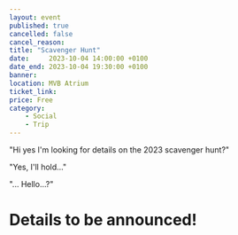 ```yaml
---
layout: event
published: true
cancelled: false
cancel_reason:
title: "Scavenger Hunt"
date:     2023-10-04 14:00:00 +0100
date_end: 2023-10-04 19:30:00 +0100
banner: 
location: MVB Atrium
ticket_link: 
price: Free
category:
    - Social
    - Trip
---
```


"Hi yes I'm looking for details on the 2023 scavenger hunt?"

"Yes, I'll hold..."

"... Hello...?"

# Details to be announced!